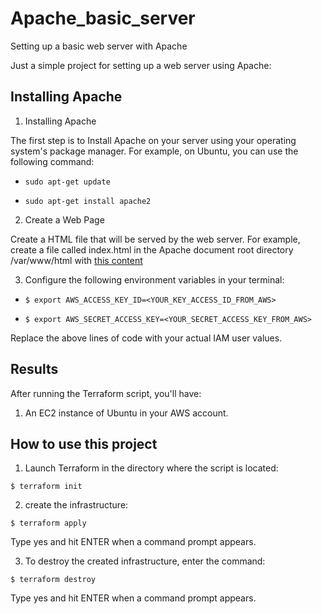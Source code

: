 # Apache_basic_server
Setting up a basic web server with Apache

Just a simple project for setting up a web server using Apache:

## Installing Apache

1. Installing Apache

The first step is to Install Apache on your server using your operating system's package manager. For example, on Ubuntu, you can use the following command:

- `sudo apt-get update`

- `sudo apt-get install apache2`

2. Create a Web Page

Create a HTML file that will be served by the web server. For example, create a file called index.html in the Apache document root directory /var/www/html with [this content](https://github.com/Aphellirus/Apache_basic_server/blob/main/index.html) 

3. Configure the following environment variables in your terminal:

- `$ export AWS_ACCESS_KEY_ID=<YOUR_KEY_ACCESS_ID_FROM_AWS>`

- `$ export AWS_SECRET_ACCESS_KEY=<YOUR_SECRET_ACCESS_KEY_FROM_AWS>`

Replace the above lines of code with your actual IAM user values.

## Results

After running the Terraform script, you'll have:

1. An EC2 instance of Ubuntu in your AWS account.

## How to use this project

1. Launch Terraform in the directory where the script is located:

`$ terraform init`

2. create the infrastructure:

`$ terraform apply`

Type yes and hit ENTER when a command prompt appears.

3. To destroy the created infrastructure, enter the command:

`$ terraform destroy`

Type yes and hit ENTER when a command prompt appears.
